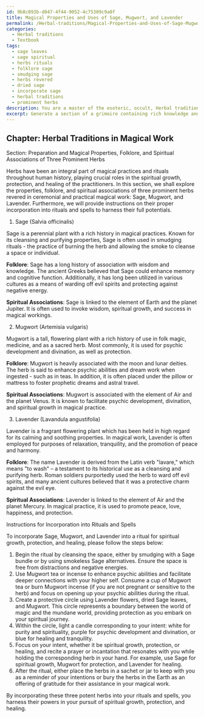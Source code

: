 ```yaml
---
id: 9b8c093b-d047-4f44-9052-4c75309c9a0f
title: Magical Properties and Uses of Sage, Mugwort, and Lavender
permalink: /Herbal-traditions/Magical-Properties-and-Uses-of-Sage-Mugwort-and-Lavender/
categories:
  - Herbal traditions
  - Textbook
tags:
  - sage leaves
  - sage spiritual
  - herbs rituals
  - folklore sage
  - smudging sage
  - herbs revered
  - dried sage
  - incorporate sage
  - herbal traditions
  - prominent herbs
description: You are a master of the esoteric, occult, Herbal traditions and education, you have written many textbooks on the subject in ways that provide students with rich and deep understanding of the subject. You are being asked to write textbook-like sections on a topic and you do it with full context, explainability, and reliability in accuracy to the true facts of the topic at hand, in a textbook style that a student would easily be able to learn from, in a rich, engaging, and contextual way. Always include relevant context (such as formulas and history), related concepts, and in a way that someone can gain deep insights from.
excerpt: Generate a section of a grimoire containing rich knowledge and understanding for students on the topic of herbal traditions, specifically focusing on the preparation and magical properties, folklore, and spiritual associations of three prominent herbs used in ceremonial and practical magical work. Additionally, include instructions for appropriately incorporating these herbs into a ritual or spell for spiritual growth, protection, and healing purposes.
---
```

## Chapter: Herbal Traditions in Magical Work
Section: Preparation and Magical Properties, Folklore, and Spiritual Associations of Three Prominent Herbs

Herbs have been an integral part of magical practices and rituals throughout human history, playing crucial roles in the spiritual growth, protection, and healing of the practitioners. In this section, we shall explore the properties, folklore, and spiritual associations of three prominent herbs revered in ceremonial and practical magical work: Sage, Mugwort, and Lavender. Furthermore, we will provide instructions on their proper incorporation into rituals and spells to harness their full potentials.

1. Sage (Salvia officinalis)

Sage is a perennial plant with a rich history in magical practices. Known for its cleansing and purifying properties, Sage is often used in smudging rituals - the practice of burning the herb and allowing the smoke to cleanse a space or individual.

**Folklore**: Sage has a long history of association with wisdom and knowledge. The ancient Greeks believed that Sage could enhance memory and cognitive function. Additionally, it has long been utilized in various cultures as a means of warding off evil spirits and protecting against negative energy.

**Spiritual Associations**: Sage is linked to the element of Earth and the planet Jupiter. It is often used to invoke wisdom, spiritual growth, and success in magical workings.

2. Mugwort (Artemisia vulgaris)

Mugwort is a tall, flowering plant with a rich history of use in folk magic, medicine, and as a sacred herb. Most commonly, it is used for psychic development and divination, as well as protection.

**Folklore**: Mugwort is heavily associated with the moon and lunar deities. The herb is said to enhance psychic abilities and dream work when ingested - such as in teas. In addition, it is often placed under the pillow or mattress to foster prophetic dreams and astral travel.

**Spiritual Associations**: Mugwort is associated with the element of Air and the planet Venus. It is known to facilitate psychic development, divination, and spiritual growth in magical practice.

3. Lavender (Lavandula angustifolia)

Lavender is a fragrant flowering plant which has been held in high regard for its calming and soothing properties. In magical work, Lavender is often employed for purposes of relaxation, tranquility, and the promotion of peace and harmony.

**Folklore**: The name Lavender is derived from the Latin verb "lavare," which means "to wash" – a testament to its historical use as a cleansing and purifying herb. Roman soldiers purportedly used the herb to ward off evil spirits, and many ancient cultures believed that it was a protective charm against the evil eye.

**Spiritual Associations**: Lavender is linked to the element of Air and the planet Mercury. In magical practice, it is used to promote peace, love, happiness, and protection.

Instructions for Incorporation into Rituals and Spells

To incorporate Sage, Mugwort, and Lavender into a ritual for spiritual growth, protection, and healing, please follow the steps below:

1. Begin the ritual by cleansing the space, either by smudging with a Sage bundle or by using smokeless Sage alternatives. Ensure the space is free from distractions and negative energies.
2. Use Mugwort tea or incense to enhance psychic abilities and facilitate deeper connections with your higher self. Consume a cup of Mugwort tea or burn Mugwort incense (if you are not pregnant or sensitive to the herb) and focus on opening up your psychic abilities during the ritual.
3. Create a protective circle using Lavender flowers, dried Sage leaves, and Mugwort. This circle represents a boundary between the world of magic and the mundane world, providing protection as you embark on your spiritual journey.
4. Within the circle, light a candle corresponding to your intent: white for purity and spirituality, purple for psychic development and divination, or blue for healing and tranquility.
5. Focus on your intent, whether it be spiritual growth, protection, or healing, and recite a prayer or incantation that resonates with you while holding the corresponding herb in your hand. For example, use Sage for spiritual growth, Mugwort for protection, and Lavender for healing.
6. After the ritual, either place the herbs in a sachet or jar to keep with you as a reminder of your intentions or bury the herbs in the Earth as an offering of gratitude for their assistance in your magical work.

By incorporating these three potent herbs into your rituals and spells, you harness their powers in your pursuit of spiritual growth, protection, and healing.
